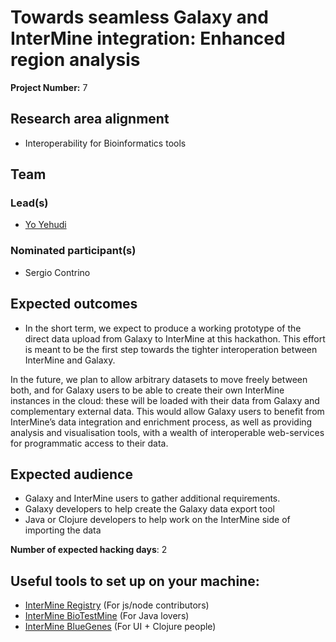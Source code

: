 # Towards seamless Galaxy and InterMine integration: Enhanced region analysis

**Project Number:** 7

## Research area alignment

- Interoperability for Bioinformatics tools

## Team

### Lead(s)

- [Yo Yehudi](https://github.com/yochannah)

### Nominated participant(s)

- Sergio Contrino

## Expected outcomes

- In the short term, we expect to produce a working prototype of the direct data upload from Galaxy to InterMine at this hackathon. This effort is meant to be the first step towards the tighter interoperation between InterMine and Galaxy. 
 
 In the future, we plan to allow arbitrary datasets to move freely between both, and for Galaxy users to be able to create their own InterMine instances in the cloud: these will be loaded with their data from Galaxy and complementary external data. This would allow Galaxy users to benefit from InterMine’s data integration and enrichment process, as well as providing analysis and visualisation tools, with a wealth of interoperable web-services for programmatic access to their data.

## Expected audience

- Galaxy and InterMine users to gather additional requirements.
- Galaxy developers to help create the Galaxy data export tool
- Java or Clojure developers to help work on the InterMine side of importing the data

**Number of expected hacking days**: 2

## Useful tools to set up on your machine: 

- [InterMine Registry](https://github.com/intermine/intermine-registry) (For js/node contributors)
- [InterMine BioTestMine](https://github.com/intermine/biotestmine) (For Java lovers)
- [InterMine BlueGenes](https://github.com/intermine/bluegenes) (For UI + Clojure people)
